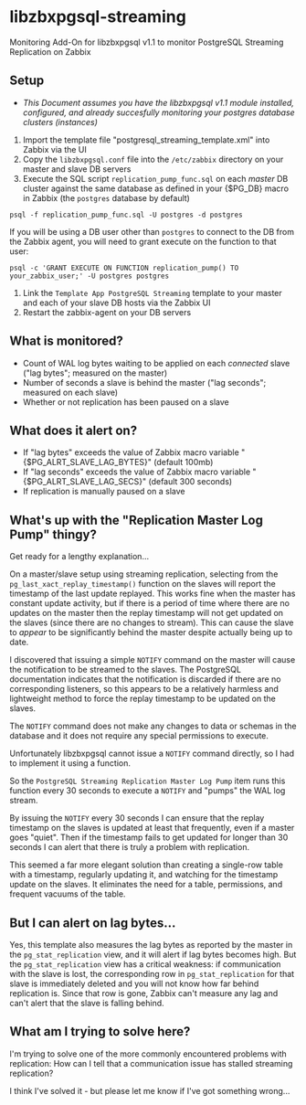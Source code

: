 # libzbxpgsql-streaming
Monitoring Add-On for libzbxpgsql v1.1 to monitor PostgreSQL Streaming Replication on Zabbix

## Setup
* *This Document assumes you have the libzbxpgsql v1.1 module installed, configured, and already succesfully monitoring your postgres database clusters (instances)*

1. Import the template file "postgresql\_streaming\_template.xml" into Zabbix via the UI
1. Copy the `libzbxpgsql.conf` file into the `/etc/zabbix` directory on your master and slave DB servers
1. Execute the SQL script `replication_pump_func.sql` on each *master* DB cluster against the same database as defined in your {$PG\_DB} macro in Zabbix (the `postgres` database by default)

  ```
  psql -f replication_pump_func.sql -U postgres -d postgres
  ```
  If you will be using a DB user other than `postgres` to connect to the DB from the Zabbix agent, you will need to grant execute on the function to that user:
  ```
  psql -c 'GRANT EXECUTE ON FUNCTION replication_pump() TO your_zabbix_user;' -U postgres postgres
  ```


1. Link the `Template App PostgreSQL Streaming` template to your master and each of your slave DB hosts via the Zabbix UI
1. Restart the zabbix-agent on your DB servers

## What is monitored?
* Count of WAL log bytes waiting to be applied on each _connected_ slave ("lag bytes"; measured on the master)
* Number of seconds a slave is behind the master ("lag seconds"; measured on each slave)
* Whether or not replication has been paused on a slave

## What does it alert on?
* If "lag bytes" exceeds the value of Zabbix macro variable "{$PG\_ALRT\_SLAVE\_LAG\_BYTES}" (default 100mb)
* If "lag seconds" exceeds the value of Zabbix macro variable "{$PG\_ALRT\_SLAVE\_LAG\_SECS}" (default 300 seconds)
* If replication is manually paused on a slave

## What's up with the "Replication Master Log Pump" thingy?
Get ready for a lengthy explanation...

On a master/slave setup using streaming replication, selecting from the `pg_last_xact_replay_timestamp()` function on the slaves will report the timestamp of the last update replayed.  This works fine when the master has constant update activity, but if there is a period of time where there are no updates on the master then the replay timestamp will not get updated on the slaves (since there are no changes to stream). This can cause the slave to _appear_ to be significantly behind the master despite actually being up to date.

I discovered that issuing a simple `NOTIFY` command on the master will cause the notification to be streamed to the slaves. The PostgreSQL documentation indicates that the notification is discarded if there are no corresponding listeners, so this appears to be a relatively harmless and lightweight method to force the replay timestamp to be updated on the slaves.

The `NOTIFY` command does not make any changes to data or schemas in the database and it does not require any special permissions to execute.

Unfortunately libzbxpgsql cannot issue a `NOTIFY` command directly, so I had to implement it using a function.

So the `PostgreSQL Streaming Replication Master Log Pump` item runs this function every 30 seconds to execute a `NOTIFY` and "pumps" the WAL log stream.

By issuing the `NOTIFY` every 30 seconds I can ensure that the replay timestamp on the slaves is updated at least that frequently, even if a master goes "quiet". Then if the timestamp fails to get updated for longer than 30 seconds I can alert that there is truly a problem with replication.

This seemed a far more elegant solution than creating a single-row table with a timestamp, regularly updating it, and watching for the timestamp update on the slaves. It eliminates the need for a table, permissions, and frequent vacuums of the table.

## But I can alert on lag bytes...
Yes, this template also measures the lag bytes as reported by the master in the `pg_stat_replication` view, and it will alert if lag bytes becomes high. But the `pg_stat_replication` view has a critical weakness: if communication with the slave is lost, the corresponding row in `pg_stat_replication` for that slave is immediately deleted and you will not know how far behind replication is. Since that row is gone, Zabbix can't measure any lag and can't alert that the slave is falling behind.

## What am I trying to solve here?
I'm trying to solve one of the more commonly encountered problems with replication: How can I tell that a communication issue has stalled streaming replication?

I think I've solved it - but please let me know if I've got something wrong...
